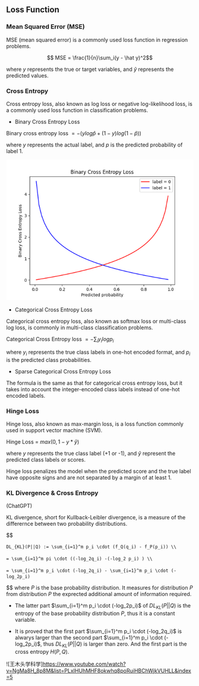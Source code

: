 ## Loss Function

### Mean Squared Error (MSE)

MSE (mean squared error) is a commonly used loss function in regression problems. 

$$ MSE = \frac{1}{n}\sum_i(y - \hat y)^2$$

where $y$ represents the true or target variables, and $\hat y$ represents the predicted values.



### Cross Entropy

Cross entropy loss, also known as log loss or negative log-likelihood loss, is a commonly used loss function in classification problems.
    
* Binary Cross Entropy Loss

Binary cross entropy loss $= -(ylog {\hat p} + (1-y)log(1-\hat p))$

where $y$ represents the actual label, and $p$ is the predicted probability of label 1. 

![](figures/binary_crossentropy_loss.png)


* Categorical Cross Entropy Loss

Categorical cross entropy loss, also known as softmax loss or multi-class log loss, is commonly in multi-class classification problems.

Categorical Cross Entropy loss $= -\sum_i y_ilogp_i$

where $y_i$ represents the true class labels in one-hot encoded format, and $p_i$ is the predicted class probabilities.

* Sparse Categorical Cross Entropy Loss

The formula is the same as that for categorical cross entropy loss, but it takes into account the integer-encoded class labels instead of one-hot encoded labels.

### Hinge Loss

Hinge loss, also known as max-margin loss, is a loss function commonly used in support vector machine (SVM).

Hinge Loss = $max(0, 1- y * \hat y)$

where $y$ represents the true class label (+1 or -1), and $\hat y$ represent the predicted class labels or scores.

Hinge loss penalizes the model when the predicted score and the true label have opposite signs and are not separated by a margin of at least 1.


### KL Divergence & Cross Entropy

(ChatGPT)

KL divergence, short for Kullback-Leibler divergence, is a measure of the differernce between two probability distributions. 


$$ 

    DL_{KL}(P||Q) := \sum_{i=1}^m p_i \cdot (f_Q(q_i) - f_P(p_i)) \\

    = \sum_{i=1}^m pi \cdot ((-log_2q_i) -(-log_2 p_i) ) \\

    = \sum_{i=1}^m p_i \cdot (-log_2q_i) - \sum_{i=1}^m p_i \cdot (-log_2p_i)
$$ 
where $P$ is the base probability distribution. It measures for distribution $P$ from distribution $P$ the exprected additional amount of information required.


- The latter part $\sum_{i=1}^m p_i \cdot (-log_2p_i)$ of $DL_{KL}(P||Q)$ is the entropy of the base probability distribution $P$, thus it is a constant variable.

- It is proved that the first part $\sum_{i=1}^m p_i \cdot (-log_2q_i)$ is alwarys larger than the second part $\sum_{i=1}^m p_i \cdot (-log_2p_i)$, thus $DL_{KL}(P||Q)$ is larger than zero. And the first part is the cross entropy $H(P, Q)$.



![王木头学科学]https://www.youtube.com/watch?v=NgMa8H_8p8M&list=PLxIHUhMHF8okwhq8poRuiHBChWjkVUHLL&index=5


